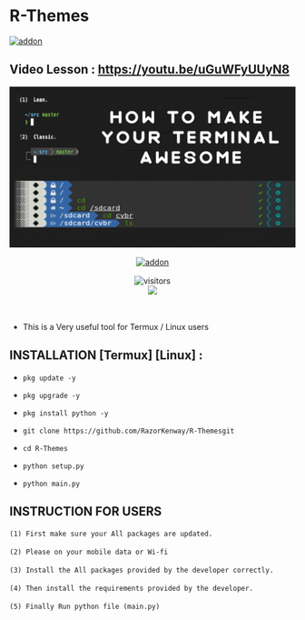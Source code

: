 # R-Themes

<a href="https://github.com/RazorKenway"><img title="addon" src="https://img.shields.io/badge/RazorKenway-R Themes-brightgreen?style=for-the-badge&logo=appveyor"></a>

## Video Lesson : https://youtu.be/uGuWFyUUyN8

<img src="R-Themes.png"/>

<p align="center">
<a href="https://github.com/RazorKenway"><img title="addon" src="https://img.shields.io/badge/Razor_Kenway-R Themes-blueviolet?style=for-the-badge&logo=appveyor"></a>

<p align="center">
<img align="center" alt="visitors" src="https://visitor-badge.glitch.me/badge?page_id=RazorKenway" />
<br>
<a href="https://hits.seeyoufarm.com"><img src="https://hits.seeyoufarm.com/api/count/incr/badge.svg?url=https%3A%2F%2Fgithub.com%2FRazorKenway&count_bg=%2379C83D&title_bg=%23555555&icon=&icon_color=%23E7E7E7&title=hits&edge_flat=false"/></a>
</p>
<br>

* This is a Very useful tool for Termux / Linux users










## INSTALLATION [Termux] [Linux] :

* `pkg update -y`

* `pkg upgrade -y`

* `pkg install python -y`

* `git clone https://github.com/RazorKenway/R-Themesgit`

* `cd R-Themes`

* `python setup.py`



* `python main.py`

## INSTRUCTION FOR USERS

    

    (1) First make sure your All packages are updated.
    
    (2) Please on your mobile data or Wi-fi 
    
    (3) Install the All packages provided by the developer correctly.

    (4) Then install the requirements provided by the developer.

    (5) Finally Run python file (main.py)

         
